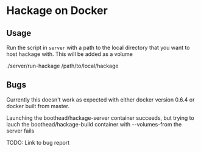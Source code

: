 Hackage on Docker
================

Usage
-----

Run the script in `server` with a path to the local directory that you
want to host hackage with. This will be added as a volume

./server/run-hackage /path/to/local/hackage

Bugs
----

Currently this doesn't work as expected with either docker version
0.6.4 or docker built from master.

Launching the boothead/hackage-server container succeeds, but trying
to lauch the boothead/hackage-build container with --volumes-from the
server fails

TODO: Link to bug report
